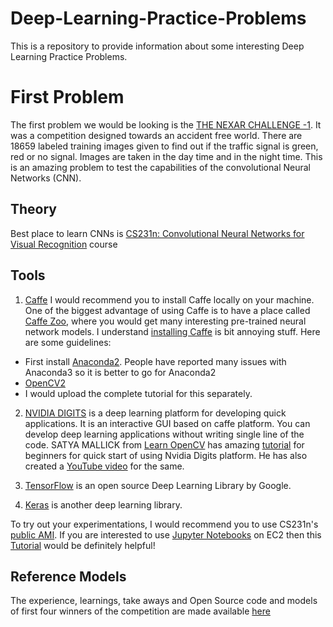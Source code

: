 # Deep-Learning-Practice-Problems
This is a repository to provide information about some interesting Deep Learning Practice Problems. 
# First Problem
The first problem we would be looking is the [THE NEXAR CHALLENGE -1](https://www.getnexar.com/challenges/). It was a competition designed towards an accident free world. There are 18659 labeled training images given to find out if the traffic signal is green, red or no signal. Images are taken in the day time and in the night time. This is an amazing problem to test the capabilities of the convolutional Neural Networks (CNN). 

## Theory 
Best place to learn CNNs is [CS231n: Convolutional Neural Networks for Visual Recognition](https://www.youtube.com/watch?v=2uiulzZxmGg) course

## Tools
1. [Caffe](http://caffe.berkeleyvision.org/) 
   I would recommend you to install Caffe locally on your machine. One of the biggest advantage of using Caffe is to have a place called [Caffe Zoo](https://github.com/BVLC/caffe/wiki/Model-Zoo), where you would get many interesting pre-trained neural network models.  I understand [installing Caffe](http://caffe.berkeleyvision.org/install_apt.html) is bit annoying stuff. Here are some guidelines:
- First install [Anaconda2](https://www.continuum.io/downloads).  People have reported many issues with Anaconda3 so it is better to go for Anaconda2 
- [OpenCV2](https://anaconda.org/menpo/opencv) 
- I would upload the complete tutorial for this separately.

2. [NVIDIA DIGITS](https://developer.nvidia.com/digits) is a deep learning platform for developing quick applications. It is an interactive GUI based on caffe platform. You can develop deep learning applications without writing single line of the code. SATYA MALLICK from [Learn OpenCV](http://www.learnopencv.com/) has amazing [tutorial](http://www.learnopencv.com/nvidia-digits-3-on-ec2/) for beginners for quick start of using Nvidia Digits platform. He has also created a [YouTube video](https://www.youtube.com/watch?v=QZaAcl_F9R0&list=PLAeuFh2kplHsM3azmgg0qRxgqgg__m_3_) for the same.

3. [TensorFlow](https://www.tensorflow.org/) is an open source Deep Learning Library by Google.
4. [Keras](https://keras.io/) is another  deep learning library. 

To try out your experimentations, I would recommend you to use CS231n's [public AMI](http://cs231n.github.io/). If you are interested to use [Jupyter Notebooks](http://jupyter.org/) on EC2 then this [Tutorial](http://efavdb.com/deep-learning-with-jupyter-on-aws/) would be definitely helpful!   
 
## Reference  Models 
The experience, learnings, take aways and Open Source code and models of first four winners of the competition are made available [here](https://blog.getnexar.com/nexars-deep-learning-challenge-the-winners-reveal-their-secrets-e80c24147f2d)   




